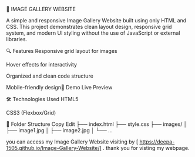 📸 IMAGE GALLERY WEBSITE

A simple and responsive Image Gallery Website built using only HTML and CSS. This project demonstrates clean layout design, responsive grid system, and modern UI styling without the use of JavaScript or external libraries.

🔍 Features
Responsive grid layout for images

Hover effects for interactivity

Organized and clean code structure

Mobile-friendly design🚀 Demo
Live Preview <!-- Replace # with your GitHub Pages link if deployed -->

🛠️ Technologies Used
HTML5

CSS3 (Flexbox/Grid)

📂 Folder Structure
Copy
Edit
├── index.html
├── style.css
├── images/
│   ├── image1.jpg
│   ├── image2.jpg
│   └── ...

you can access my Image Gallery Website visiting by [ https://deepa-1505.github.io/Image-Gallery-Website/] .
thank you for visting my webpage.

